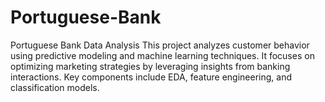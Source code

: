 # Portuguese-Bank
Portuguese Bank Data Analysis This project analyzes customer behavior using predictive modeling and machine learning techniques. It focuses on optimizing marketing strategies by leveraging insights from banking interactions. Key components include EDA, feature engineering, and classification models.
